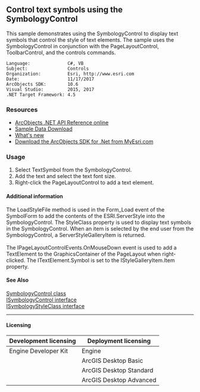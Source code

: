 ## Control text symbols using the SymbologyControl

  <div xmlns="http://www.w3.org/1999/xhtml" xmlns:my="http://schemas.microsoft.com/office/infopath/2003/myXSD/2006-02-10T23:25:53">This sample demonstrates using the SymbologyControl to display text symbols that control the style of text elements. The sample uses the SymbologyControl in conjunction with the PageLayoutControl, ToolbarControl, and the controls commands.</div>  


<!-- TODO: Fill this section below with metadata about this sample-->
```
Language:              C#, VB
Subject:               Controls
Organization:          Esri, http://www.esri.com
Date:                  11/17/2017
ArcObjects SDK:        10.6
Visual Studio:         2015, 2017
.NET Target Framework: 4.5
```

### Resources

* [ArcObjects .NET API Reference online](http://desktop.arcgis.com/en/arcobjects/latest/net/webframe.htm)  
* [Sample Data Download](../../releases)  
* [What's new](http://desktop.arcgis.com/en/arcobjects/latest/net/webframe.htm#91cabc68-2271-400a-8ff9-c7fb25108546.htm)  
* [Download the ArcObjects SDK for .Net from MyEsri.com](https://my.esri.com/)  

### Usage
1. Select TextSymbol from the SymbologyControl.   
1. Add the text and select the text font size.   
1. Right-click the PageLayoutControl to add a text element.   





#### Additional information  
<div xmlns="http://www.w3.org/1999/xhtml" xmlns:my="http://schemas.microsoft.com/office/infopath/2003/myXSD/2006-02-10T23:25:53">The LoadStyleFile method is used in the Form_Load event of the SymbolForm to add the contents of the ESRI.ServerStyle into the SymbologyControl. The StyleClass property is used to display text symbols in the SymbologyControl. When an item is selected by the end user from the SymbologyControl, a ServerStyleGalleryItem is returned.</div>  
<div xmlns="http://www.w3.org/1999/xhtml" xmlns:my="http://schemas.microsoft.com/office/infopath/2003/myXSD/2006-02-10T23:25:53"> </div>  
<div xmlns="http://www.w3.org/1999/xhtml" xmlns:my="http://schemas.microsoft.com/office/infopath/2003/myXSD/2006-02-10T23:25:53">The IPageLayoutControlEvents.OnMouseDown event is used to add a TextElement to the GraphicsContainer of the PageLayout when right-clicked. The ITextElement.Symbol is set to the IStyleGalleryItem.Item property.</div>  


#### See Also  
[SymbologyControl class](http://desktop.arcgis.com/search/?q=SymbologyControl%20class&p=0&language=en&product=arcobjects-sdk-dotnet&version=&n=15&collection=help)  
[ISymbologyControl interface](http://desktop.arcgis.com/search/?q=ISymbologyControl%20interface&p=0&language=en&product=arcobjects-sdk-dotnet&version=&n=15&collection=help)  
[ISymbologyStyleClass interface](http://desktop.arcgis.com/search/?q=ISymbologyStyleClass%20interface&p=0&language=en&product=arcobjects-sdk-dotnet&version=&n=15&collection=help)  


---------------------------------

#### Licensing  
| Development licensing | Deployment licensing | 
| ------------- | ------------- | 
| Engine Developer Kit | Engine |  
|  | ArcGIS Desktop Basic |  
|  | ArcGIS Desktop Standard |  
|  | ArcGIS Desktop Advanced |  


